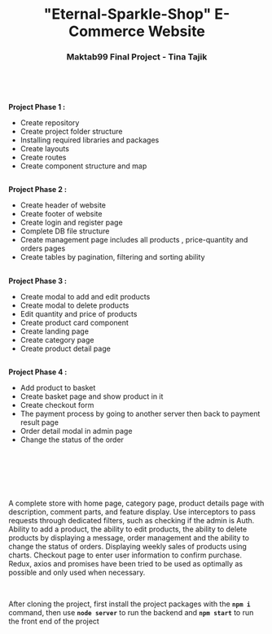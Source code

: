 <h1 align="center">"Eternal-Sparkle-Shop" E-Commerce Website</h1>
<h3 align="center">Maktab99 Final Project - Tina Tajik</h3>
  
</br><h2></h2></br>
<strong>Project Phase 1 : </strong>
</br>

<ul>
  <li>Create repository</li>
  <li>Create project folder structure</li>
  <li>Installing required libraries and packages</li>
  <li>Create layouts</li>
  <li>Create routes</li>
  <li>Create component structure and map</li>

</ul>
<h2></h2>
<strong>Project Phase 2 : </strong>
</br>
<ul>
  <li>Create header of website</li>
  <li>Create footer of website</li>
  <li>Create login and register page</li>
  <li>Complete DB file structure</li>
  <li>Create management page includes all products , price-quantity and orders pages</li>
  <li>Create tables by pagination, filtering and sorting ability</li>

</ul>
<h2></h2>
<strong>Project Phase 3 : </strong>
</br>
<ul>
  <li>Create modal to add and edit products</li>
  <li>Create modal to delete products</li>
  <li>Edit quantity and price of products</li>
  <li>Create product card component</li>
  <li>Create landing page</li>
  <li>Create category page</li>
  <li>Create product detail page</li>
</ul>
<h2></h2>
<strong>Project Phase 4 : </strong>
</br>
<ul>
  <li>Add product to basket</li>
  <li>Create basket page and show product in it</li>
  <li>Create checkout form</li>
  <li>The payment process by going to another server then back to payment result page</li>
  <li>Order detail modal in admin page</li>
  <li>Change the status of the order</li>
</ul>
</br><h2></h2></br></br>

<p>
A complete store with home page, category page, product details page with description, comment parts, and feature display. Use interceptors to pass requests through dedicated filters, such as checking if the admin is Auth. Ability to add a product, the ability to edit products, the ability to delete products by displaying a message, order management and the ability to change the status of orders. Displaying weekly sales of products using charts. Checkout page to enter user information to confirm purchase. Redux, axios and promises have been tried to be used as optimally as possible and only used when necessary.
</p>

</br>
<p>
After cloning the project, first install the project packages with the <strong><code>npm i</code></strong> command, then use <strong><code>node server</code></strong> to run the backend and <strong><code>npm start</code></strong> to run the front end of the project
</p>
</br><h2></h2></br>


 
